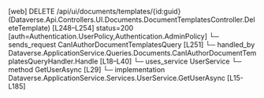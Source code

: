 [web] DELETE /api/ui/documents/templates/{id:guid}  (Dataverse.Api.Controllers.UI.Documents.DocumentTemplatesController.DeleteTemplate)  [L248–L254] status=200 [auth=Authentication.UserPolicy,Authentication.AdminPolicy]
  └─ sends_request CanIAuthorDocumentTemplatesQuery [L251]
    └─ handled_by Dataverse.ApplicationService.Queries.Documents.CanIAuthorDocumentTemplatesQueryHandler.Handle [L18–L40]
      └─ uses_service UserService
        └─ method GetUserAsync [L29]
          └─ implementation Dataverse.ApplicationService.Services.UserService.GetUserAsync [L15-L185]


